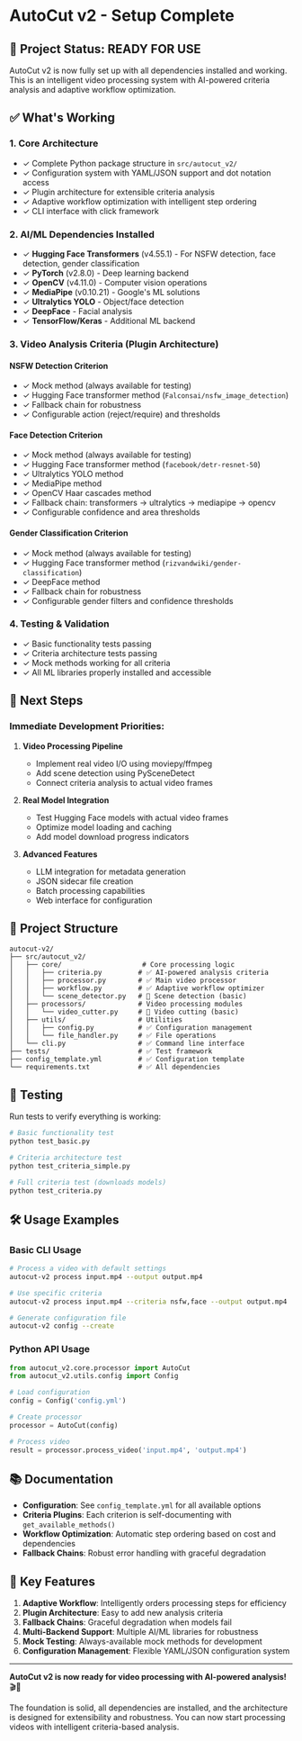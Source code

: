 # AutoCut v2 - Setup Complete

## 🎉 Project Status: READY FOR USE

AutoCut v2 is now fully set up with all dependencies installed and working. This is an intelligent video processing system with AI-powered criteria analysis and adaptive workflow optimization.

## ✅ What's Working

### 1. **Core Architecture**
- ✓ Complete Python package structure in `src/autocut_v2/`
- ✓ Configuration system with YAML/JSON support and dot notation access
- ✓ Plugin architecture for extensible criteria analysis
- ✓ Adaptive workflow optimization with intelligent step ordering
- ✓ CLI interface with click framework

### 2. **AI/ML Dependencies Installed**
- ✓ **Hugging Face Transformers** (v4.55.1) - For NSFW detection, face detection, gender classification
- ✓ **PyTorch** (v2.8.0) - Deep learning backend
- ✓ **OpenCV** (v4.11.0) - Computer vision operations
- ✓ **MediaPipe** (v0.10.21) - Google's ML solutions
- ✓ **Ultralytics YOLO** - Object/face detection
- ✓ **DeepFace** - Facial analysis
- ✓ **TensorFlow/Keras** - Additional ML backend

### 3. **Video Analysis Criteria (Plugin Architecture)**

#### **NSFW Detection Criterion**
- ✓ Mock method (always available for testing)
- ✓ Hugging Face transformer method (`Falconsai/nsfw_image_detection`)
- ✓ Fallback chain for robustness
- ✓ Configurable action (reject/require) and thresholds

#### **Face Detection Criterion**
- ✓ Mock method (always available for testing)
- ✓ Hugging Face transformer method (`facebook/detr-resnet-50`)
- ✓ Ultralytics YOLO method
- ✓ MediaPipe method
- ✓ OpenCV Haar cascades method
- ✓ Fallback chain: transformers → ultralytics → mediapipe → opencv
- ✓ Configurable confidence and area thresholds

#### **Gender Classification Criterion**
- ✓ Mock method (always available for testing)
- ✓ Hugging Face transformer method (`rizvandwiki/gender-classification`)
- ✓ DeepFace method
- ✓ Fallback chain for robustness
- ✓ Configurable gender filters and confidence thresholds

### 4. **Testing & Validation**
- ✓ Basic functionality tests passing
- ✓ Criteria architecture tests passing
- ✓ Mock methods working for all criteria
- ✓ All ML libraries properly installed and accessible

## 🚀 Next Steps

### Immediate Development Priorities:

1. **Video Processing Pipeline**
   - Implement real video I/O using moviepy/ffmpeg
   - Add scene detection using PySceneDetect
   - Connect criteria analysis to actual video frames

2. **Real Model Integration**
   - Test Hugging Face models with actual video frames
   - Optimize model loading and caching
   - Add model download progress indicators

3. **Advanced Features**
   - LLM integration for metadata generation
   - JSON sidecar file creation
   - Batch processing capabilities
   - Web interface for configuration

## 📁 Project Structure

```
autocut-v2/
├── src/autocut_v2/
│   ├── core/                    # Core processing logic
│   │   ├── criteria.py         # ✅ AI-powered analysis criteria
│   │   ├── processor.py        # ✅ Main video processor
│   │   ├── workflow.py         # ✅ Adaptive workflow optimizer
│   │   └── scene_detector.py   # 🔄 Scene detection (basic)
│   ├── processors/             # Video processing modules
│   │   └── video_cutter.py     # 🔄 Video cutting (basic)
│   ├── utils/                  # Utilities
│   │   ├── config.py           # ✅ Configuration management
│   │   └── file_handler.py     # ✅ File operations
│   └── cli.py                  # ✅ Command line interface
├── tests/                      # ✅ Test framework
├── config_template.yml         # ✅ Configuration template
└── requirements.txt            # ✅ All dependencies
```

## 🧪 Testing

Run tests to verify everything is working:

```bash
# Basic functionality test
python test_basic.py

# Criteria architecture test
python test_criteria_simple.py

# Full criteria test (downloads models)
python test_criteria.py
```

## 🛠️ Usage Examples

### Basic CLI Usage
```bash
# Process a video with default settings
autocut-v2 process input.mp4 --output output.mp4

# Use specific criteria
autocut-v2 process input.mp4 --criteria nsfw,face --output output.mp4

# Generate configuration file
autocut-v2 config --create
```

### Python API Usage
```python
from autocut_v2.core.processor import AutoCut
from autocut_v2.utils.config import Config

# Load configuration
config = Config('config.yml')

# Create processor
processor = AutoCut(config)

# Process video
result = processor.process_video('input.mp4', 'output.mp4')
```

## 📚 Documentation

- **Configuration**: See `config_template.yml` for all available options
- **Criteria Plugins**: Each criterion is self-documenting with `get_available_methods()`
- **Workflow Optimization**: Automatic step ordering based on cost and dependencies
- **Fallback Chains**: Robust error handling with graceful degradation

## 🎯 Key Features

1. **Adaptive Workflow**: Intelligently orders processing steps for efficiency
2. **Plugin Architecture**: Easy to add new analysis criteria
3. **Fallback Chains**: Graceful degradation when models fail
4. **Multi-Backend Support**: Multiple AI/ML libraries for robustness
5. **Mock Testing**: Always-available mock methods for development
6. **Configuration Management**: Flexible YAML/JSON configuration system

---

**AutoCut v2 is now ready for video processing with AI-powered analysis!** 🎬🤖

The foundation is solid, all dependencies are installed, and the architecture is designed for extensibility and robustness. You can now start processing videos with intelligent criteria-based analysis.
